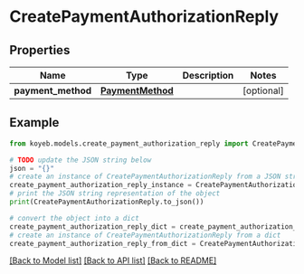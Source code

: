 # CreatePaymentAuthorizationReply


## Properties

Name | Type | Description | Notes
------------ | ------------- | ------------- | -------------
**payment_method** | [**PaymentMethod**](PaymentMethod.md) |  | [optional] 

## Example

```python
from koyeb.models.create_payment_authorization_reply import CreatePaymentAuthorizationReply

# TODO update the JSON string below
json = "{}"
# create an instance of CreatePaymentAuthorizationReply from a JSON string
create_payment_authorization_reply_instance = CreatePaymentAuthorizationReply.from_json(json)
# print the JSON string representation of the object
print(CreatePaymentAuthorizationReply.to_json())

# convert the object into a dict
create_payment_authorization_reply_dict = create_payment_authorization_reply_instance.to_dict()
# create an instance of CreatePaymentAuthorizationReply from a dict
create_payment_authorization_reply_from_dict = CreatePaymentAuthorizationReply.from_dict(create_payment_authorization_reply_dict)
```
[[Back to Model list]](../README.md#documentation-for-models) [[Back to API list]](../README.md#documentation-for-api-endpoints) [[Back to README]](../README.md)


